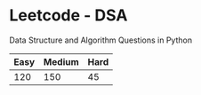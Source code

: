 # Leetcode - DSA

Data Structure and Algorithm Questions in Python

| Easy   |  Medium  | Hard |
|--------|----------|------|
|   120  |    150   |  45  |
